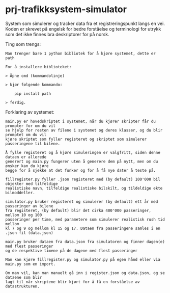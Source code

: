 # prj-trafikksystem-simulator
System som simulerer og tracker data fra et registreringspunkt langs en vei.
Koden er skrevet på engelsk for bedre forståelse og terminologi for utrykk som
det ikke finnes bra deskriptorer for på norsk. 

Ting som trengs:

    Man trenger bare 1 python bibliotek for å kjøre systemet, dette er path

    For å installere biblioteket:

    > Åpne cmd (kommandolinje)

    > kjør følgende kommando:

        pip install path

    > ferdig.


Forklaring av systemet:

    main.py er hovedskriptet i systemet, når du kjører skripter får du prompter for om du vil
    se hjelp for resten av filene i systemet og deres klasser, og du blir promptet om du vil
    kjøre skriptet som fyller registeret og skriptet som simulerer passeringene til bilene. 

    Å fylle registeret og å kjøre simuleringen er valgfritt, siden denne dataen er allerede
    generert og main.py fungerer uten å generere dem på nytt, men om du ønsker kan du kjøre
    begge for å sjekke at det funker og for å få nye dater å teste på.

    fillregister.py fyller .json registeret med (by default) 100'000 bil objekter med tilfeldige
    realistiske navn, tilfeldige realistiske bilskilt, og tildeldige ekte bilmoddeller. 

    simulator.py bruker registeret og simulerer (by default) ett år med passeringer av bilene
    fra registeret, (by default) blir det cirka 400'000 passeringer, mellom 10 og 100 
    passeringer per time, med parametere som simulerer realistisk rush tid mellom 
    kl 7 og 9 og mellom kl 15 og 17. Dataen fra passeringene samles i en .json fil (data.json)

    main.py bruker dataen fra data.json fra simulatoren og finner dagen(e) med flest passeringer
    og de respektive timene på de dagene med flest passeringer

    Man kan kjøre fillregister.py og simulator.py på egen hånd eller via main.py som en import.

    Om man vil, kan man manuelt gå inn i register.json og data.json, og se dataene som blir 
    lagt til når skriptene blir kjørt for å få en forståelse av datastrukturen. 


        